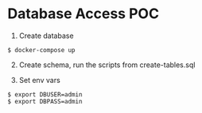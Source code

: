 # Database Access POC

1. Create database
```shell
$ docker-compose up
```

2. Create schema, run the scripts from create-tables.sql

3. Set env vars
```shell
$ export DBUSER=admin
$ export DBPASS=admin
```